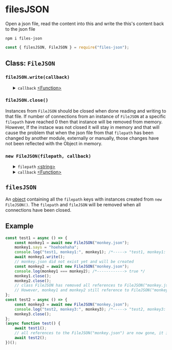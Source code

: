# filesJSON
Open a json file, read the content into this and write the this's content back to the json file
<pre><code>npm i files-json</code></pre>

```javascript
const { filesJSON, FileJSON } = require("files-json");
```
<h2>Class: <code>FileJSON</code></h2>
<h3><code>fileJSON.write(callback)</code></h3>
<ul>
	<details>
		<summary>
			<code>callback</code> <a href="https://developer.mozilla.org/en-US/docs/Web/JavaScript/Reference/Global_Objects/Function">&lt;Function&gt;</a>
		</summary>
		<ul>
		<details>
			<summary>
				<code>err</code> <a href="https://developer.mozilla.org/en-US/docs/Web/JavaScript/Data_structures#Null_type">&lt;Null&gt;</a> | <a href="https://developer.mozilla.org/en-US/docs/Web/JavaScript/Reference/Global_Objects/Error">&lt;Error&gt;</a>
			</summary>
			Is an error in case <a href="https://nodejs.org/dist/latest-v12.x/docs/api/fs.html#fs_fs_writefile_file_data_options_callback">fs.writeFile()</a> had failed.
		</details>
	</ul>
	The <code>callback</code> will be executed after the content from <code>fileJSON</code> has been passed through <a href="https://developer.mozilla.org/en-US/docs/Web/JavaScript/Reference/Global_Objects/JSON/stringify">JSON.stringify()</a> and the string has been written into the json file at the <code>filepath</code>. In case the json file does not exist the file will be created. Prototype method and prototype properties will never be pasred by <a href="https://developer.mozilla.org/en-US/docs/Web/JavaScript/Reference/Global_Objects/JSON/stringify">JSON.stringify()</a> and therefore are never written into the json file. This allows developers to create a self implemented class that can extend from the <code>FilesJSON</code> class and make new methods dedicated to a particular configuration file.
	</details>
</ul>
<h3><code>fileJSON.close()</code></h3>
Instances from <code>FileJSON</code> should be closed when done reading and writing to that file. If number of connections from an instance of <code>FileJSON</code> at a specific <code>filepath</code> have reached 0 then that instance will be removed from memory. However, If the instace was not closed it will stay in memory and that will cause the problem that when the json file from that <code>filepath</code> has been changed by another module, externally or manually, those changes have not been reflected with the Object in memory.
<h3><code>new FileJSON(filepath, callback)</code></h3>
<ul>
	<details>
		<summary>
			<code>filepath</code> <a href="https://developer.mozilla.org/en-US/docs/Web/JavaScript/Data_structures#String_type">&lt;string&gt;</a>
		</summary>
	</details>
	<details>
		<summary>
			<code>callback</code> <a href="https://developer.mozilla.org/en-US/docs/Web/JavaScript/Reference/Global_Objects/Function">&lt;Function&gt;</a>
		</summary>
		<ul>
			<details>
				<summary>
					<code>fileJSON</code> <a href="https://developer.mozilla.org/en-US/docs/Web/JavaScript/Reference/Global_Objects/Object">&lt;object&gt;</a>
				</summary>
			</details>
			In case the json file at the <code>filepath</code> exists the content will be passed through <a href="https://developer.mozilla.org/en-US/docs/Web/JavaScript/Reference/Global_Objects/JSON/parse">JSON.parse()</a> the parsed object will be extended by the <code>FileJSON</code> class and then it becomes the <code>fileJSON</code> passed over by the <code>callback</code>. In case the json file at the <code>filepath</code> was already opened, that <code>fileJSON</code> be be passed over  by the <code>callback</code>. In case the json file did not exist a empty <code>fileJSON</code> will be passed over by the <code>callback</code>.
		</ul>
	</details>
</ul>
<h2><code>filesJSON</code></h2>
An <a href="https://developer.mozilla.org/en-US/docs/Web/JavaScript/Reference/Global_Objects/Object">object</a> containing all the <code>filepath</code> keys with instances created from <code>new FileJSON()</code>. The <code>filepath</code> and <code>fileJSON</code> will be removed when all connections have been closed.
<h2>Example</h2>

```javascript
const test1 = async () => {
    const monkey1 = await new FileJSON("monkey.json");
    monkey1.says = "hoehoehaha";
    console.log("test1, monkey1:", monkey1); /*-----> "test1, monkey1: FileJSON { says: 'hoehoehaha' }" */
    await monkey1.write();
    // monkey.json did not exist yet and will be created
    const monkey2 = await new FileJSON("monkey.json");
    console.log(monkey1 === monkey2); /*------------> true */
    monkey1.close();
    monkey2.close();
    // class FileJSON has removed all references to FileJSON("monkey.json")
    // However, monkey1 and monkey2 still reference to FileJSON("monkey.json")
};
const test2 = async () => {
    const monkey3 = await new FileJSON("monkey.json");
    console.log("test2, monkey3:", monkey3); /*-----> "test2, monkey3: FileJSON { says: 'hoehoehaha' }" */
    monkey3.close();
};
(async function test() {
    await test1();
    // all references to the FileJSON("monkey.json") are now gone, it is garbage collected
    await test2();
})();
```